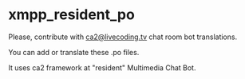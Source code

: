 # xmpp_resident_po

Please, contribute with ca2@livecoding.tv chat room bot translations.

You can add or translate these .po files.

It uses ca2 framework at "resident" Multimedia Chat Bot.
